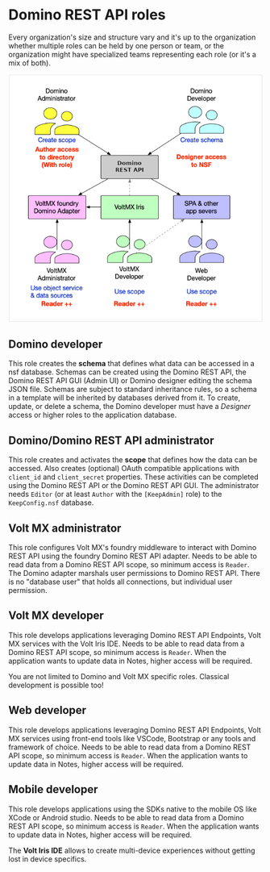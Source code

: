 # Domino REST API roles
 
Every organization's size and structure vary and it's up to the organization whether multiple roles can be held by one person or team, or the organization might have specialized teams representing each role (or it's a mix of both).

![Roles in Domino REST API](../../assets/images/DominoAdminDeveloperMXDeveloper.png)

## Domino developer

This role creates the **schema** that defines what data can be accessed in a nsf database. Schemas can be created using the Domino REST API, the Domino REST API GUI (Admin UI) or Domino designer editing the schema JSON file. Schemas are subject to standard inheritance rules, so a schema in a template will be inherited by databases derived from it.
To create, update, or delete a schema, the Domino developer must have a _Designer_ access or higher roles to the application database.

## Domino/Domino REST API administrator

This role creates and activates the **scope** that defines how the data can be accessed. Also creates (optional) OAuth compatible applications with `client_id` and `client_secret` properties. These activities can be completed using the Domino REST API or the Domino REST API GUI. The administrator needs `Editor` (or at least `Author` with the `[KeepAdmin]` role) to the `KeepConfig.nsf` database.

## Volt MX administrator

This role configures Volt MX's foundry middleware to interact with Domino REST API using the foundry Domino REST API adapter. Needs to be able to read data from a Domino REST API scope, so minimum access is `Reader`. The Domino adapter marshals user permissions to Domino REST API. There is no "database user" that holds all connections, but individual user permission.

## Volt MX developer

This role develops applications leveraging Domino REST API Endpoints, Volt MX services with the Volt Iris IDE. Needs to be able to read data from a Domino REST API scope, so minimum access is `Reader`. When the application wants to update data in Notes, higher access will be required.

You are not limited to Domino and Volt MX specific roles. Classical development is possible too!

<!-- {: .alert .alert-info} -->

## Web developer

This role develops applications leveraging Domino REST API Endpoints, Volt MX services using front-end tools like VSCode, Bootstrap or any tools and framework of choice. Needs to be able to read data from a Domino REST API scope, so minimum access is `Reader`. When the application wants to update data in Notes, higher access will be required.

## Mobile developer

This role develops applications using the SDKs native to the mobile OS like XCode or Android studio. Needs to be able to read data from a Domino REST API scope, so minimum access is `Reader`. When the application wants to update data in Notes, higher access will be required.

The **Volt Iris IDE** allows to create multi-device experiences without getting lost in device specifics.

<!-- {: .alert .alert-danger} -->
